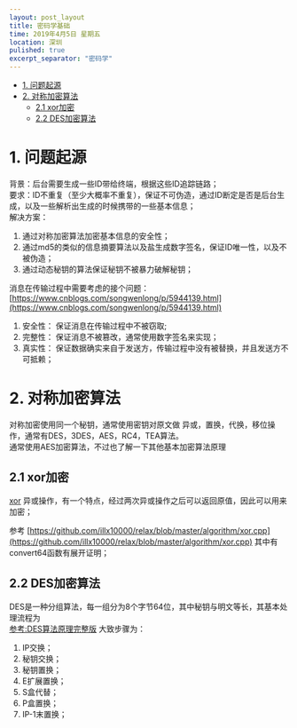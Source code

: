 ```yaml
---
layout: post_layout
title: 密码学基础
time: 2019年4月5日 星期五
location: 深圳
pulished: true
excerpt_separator: "密码学"
---
```


<!-- TOC -->

- [1. 问题起源](#1-问题起源)
- [2. 对称加密算法](#2-对称加密算法)
    - [2.1 xor加密](#21-xor加密)
    - [2.2 DES加密算法](#22-des加密算法)

<!-- /TOC -->

# 1. 问题起源
背景：后台需要生成一些ID带给终端，根据这些ID追踪链路；  
要求：ID不重复（至少大概率不重复），保证不可伪造，通过ID断定是否是后台生成，以及一些解析出生成的时候携带的一些基本信息；  
解决方案：   
1. 通过对称加密算法加密基本信息的安全性；
2. 通过md5的类似的信息摘要算法以及盐生成数字签名，保证ID唯一性，以及不被伪造；
3. 通过动态秘钥的算法保证秘钥不被暴力破解秘钥；

消息在传输过程中需要考虑的接个问题： [https://www.cnblogs.com/songwenlong/p/5944139.html](https://www.cnblogs.com/songwenlong/p/5944139.html)
1. 安全性： 保证消息在传输过程中不被窃取;  
2. 完整性： 保证消息不被篡改，通常使用数字签名来实现；  
3. 真实性： 保证数据确实来自于发送方，传输过程中没有被替换，并且发送方不可抵赖；


# 2. 对称加密算法
对称加密使用同一个秘钥，通常使用密钥对原文做  异或，置换，代换，移位操作，通常有DES，3DES，AES，RC4，TEA算法。   
通常使用AES加密算法，不过也了解一下其他基本加密算法原理

## 2.1 xor加密
[xor](http://www.ruanyifeng.com/blog/2017/05/xor.html)  异或操作，有一个特点，经过两次异或操作之后可以返回原值，因此可以用来加密；

参考 [https://github.com/illx10000/relax/blob/master/algorithm/xor.cpp](https://github.com/illx10000/relax/blob/master/algorithm/xor.cpp) 其中有convert64函数有展开证明；



## 2.2 DES加密算法
DES是一种分组算法，每一组分为8个字节64位，其中秘钥与明文等长，其基本处理流程为  
[参考:DES算法原理完整版](https://blog.csdn.net/qq_27570955/article/details/52442092)
大致步骤为：
1. IP交换；
2. 秘钥交换；
3. 秘钥置换；
4. E扩展置换；
5. S盒代替；
6. P盒置换；
7. IP-1末置换；









